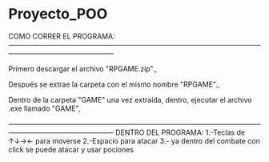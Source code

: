 # Proyecto_POO
COMO CORRER EL PROGRAMA:
———————————————————————————————————————————————————

Primero descargar el archivo "RPGAME.zip".,

Después se extrae la carpeta con el mismo nombre "RPGAME".,

Dentro de la carpeta "GAME" una vez extraída, dentro, ejecutar el archivo .exe llamado "GAME",

———————————————————————————————————————————————————
DENTRO DEL PROGRAMA:
1.-Teclas de ↑↓→← para moverse
2.-Espacio para atacar
3.- ya dentro del combate con click se puede atacar y usar pociones
